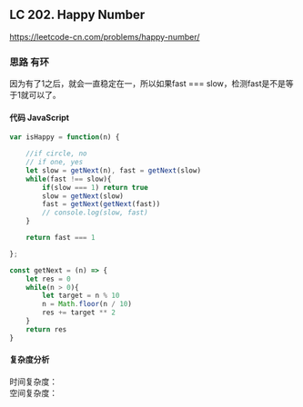## LC 202. Happy Number
https://leetcode-cn.com/problems/happy-number/


### 思路 有环
因为有了1之后，就会一直稳定在一，所以如果fast === slow，检测fast是不是等于1就可以了。
#### 代码 JavaScript

```JavaScript
var isHappy = function(n) {

    //if circle, no
    // if one, yes
    let slow = getNext(n), fast = getNext(slow)
    while(fast !== slow){
        if(slow === 1) return true
        slow = getNext(slow)
        fast = getNext(getNext(fast))
        // console.log(slow, fast)
    }

    return fast === 1

};

const getNext = (n) => {
    let res = 0
    while(n > 0){
        let target = n % 10
        n = Math.floor(n / 10)
        res += target ** 2
    }
    return res
}

```

#### 复杂度分析
时间复杂度： </br>
空间复杂度：